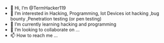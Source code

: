 - 👋 Hi, I’m @TermHacker119
- 👀 I’m interested in Hacking, Programming, Iot Devices iot hacking ,bug bounty ,Penetration testing (or pen testing)
- 🌱 I’m currently learning hacking and programming 
- 💞️ I’m looking to collaborate on ...
- 📫 How to reach me ...

<!---
TermHacker119/TermHacker119 is a ✨ special ✨ repository because its `README.md` (this file) appears on your GitHub profile.
You can click the Preview link to take a look at your changes.
--->

